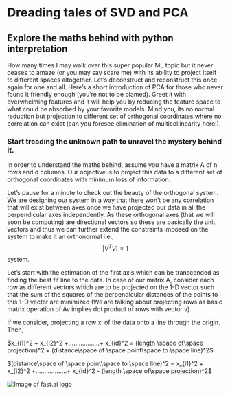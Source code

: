 # Dreading tales of SVD and PCA
## Explore the maths behind with python interpretation
How many times I may walk over this super popular ML topic but it never ceases to amaze (or you may say scare me) with its ability to project itself to different spaces altogether. Let’s deconstruct and reconstruct this once again for one and all.
Here’s a short introduction of PCA for those who never found it friendly enough (you’re not to be blamed). Greet it with overwhelming features and it will help you by reducing the feature space to what could be absorbed by your favorite models. Mind you, its no normal reduction but projection to different set of orthogonal coordinates where no correlation can exist (can you foresee elimination of multicollinearity here!).

### Start treading the unknown path to unravel the mystery behind it.  
In order to understand the maths behind, assume you have a matrix A of n rows and d columns. Our objective is to project this data to a different set of orthogonal coordinates with minimum loss of information.

Let’s pause for a minute to check out the beauty of the orthogonal system. We are designing our system in a way that there won’t be any correlation that will exist between axes once we have projected our data in all the perpendicular axes independently.
As these orthogonal axes (that we will soon be computing) are directional vectors so these are basically the unit vectors and thus we can further extend the constraints imposed on the system to make it an orthonormal i.e., $$|V^TV|=1$$ system.

Let’s start with the estimation of the first axis which can be transcended as finding the best fit line to the data.  In case of our matrix A, consider each row as different vectors which are to be projected on the 1-D vector such that the sum of the squares of the perpendicular distances of the points to this 1-D vector are minimized (We are talking about projecting rows as basic matrix operation of Av implies dot product of rows with vector v).

If we consider, projecting a row xi of the data onto a line through the origin. Then,

$x_{i1}^2 + x_{i2}^2 +………………+ x_{id}^2 = (length \space of\space projection)^2 + (distance\space of \space point\space to \space line)^2$

$(distance\space of \space point\space to \space line)^2 = x_{i1}^2 + x_{i2}^2 +………………+ x_{id}^2  -  (length \space of\space projection)^2$

![Image of fast.ai logo](images/image.jpg)
